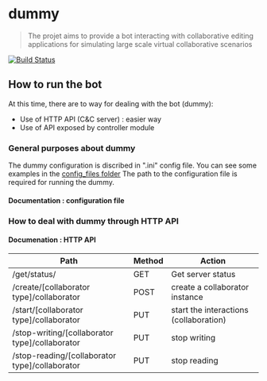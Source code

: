 # dummy
> The projet aims to provide a bot interacting with collaborative editing applications for simulating large scale virtual collaborative scenarios

[![Build Status](https://travis-ci.org/coast-team/dummy.svg?branch=master)](https://travis-ci.org/coast-team/dummy)

## How to run the bot
At this time, there are to way for dealing with the bot (dummy):
* Use of HTTP API (C&C server)  : easier way
* Use of API exposed by controller module

### General purposes about dummy

The dummy configuration is discribed in ".ini" config file. You can see some examples in the [config_files folder](./config_files)
The path to the configuration file is required for running the dummy.

#### Documentation : configuration file

### How to deal with dummy through HTTP API

#### Documenation : HTTP API
| Path                                           | Method | Action                                 |
| ---------------------------------------------- | ------ | -------------------------------------- |
| /get/status/                                   | GET    | Get server status                      |
| /create/[collaborator type]/collaborator       | POST   | create a collaborator instance         |
| /start/[collaborator type]/collaborator        | PUT    | start the interactions (collaboration) |
| /stop-writing/[collaborator type]/collaborator | PUT    | stop writing                           |
| /stop-reading/[collaborator type]/collaborator | PUT    | stop reading                           |

